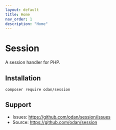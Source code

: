 ```yaml
---
layout: default
title: Home
nav_order: 1
description: "Home"
---
```


# Session

A session handler for PHP.

## Installation

```
composer require odan/session
```

## Support

* Issues: <https://github.com/odan/session/issues>
* Source: <https://github.com/odan/session>